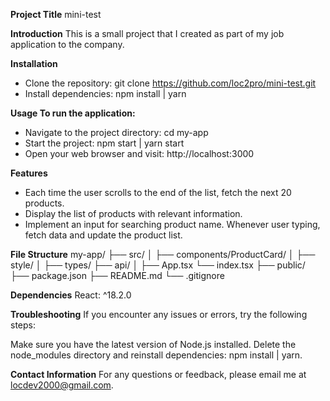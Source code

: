 **Project Title**
mini-test

**Introduction**
This is a small project that I created as part of my job application to the company.

**Installation**
- Clone the repository: git clone https://github.com/loc2pro/mini-test.git
- Install dependencies: npm install | yarn

**Usage To run the application:**

- Navigate to the project directory: cd my-app
- Start the project: npm start | yarn start
- Open your web browser and visit: http://localhost:3000

**Features**
- Each time the user scrolls to the end of the list, fetch the next 20 products.
- Display the list of products with relevant information.
- Implement an input for searching product name. Whenever user typing, fetch data and update the product list.


**File Structure**
my-app/
  ├── src/
  │   ├── components/ProductCard/
  │   ├── style/
  │   ├── types/
      ├── api/
  │   ├── App.tsx
      └── index.tsx
  ├── public/
  ├── package.json
  ├── README.md
  └── .gitignore


**Dependencies**
React: ^18.2.0

**Troubleshooting**
If you encounter any issues or errors, try the following steps:

Make sure you have the latest version of Node.js installed.
Delete the node_modules directory and reinstall dependencies: npm install | yarn.

**Contact Information**
For any questions or feedback, please email me at locdev2000@gmail.com.


